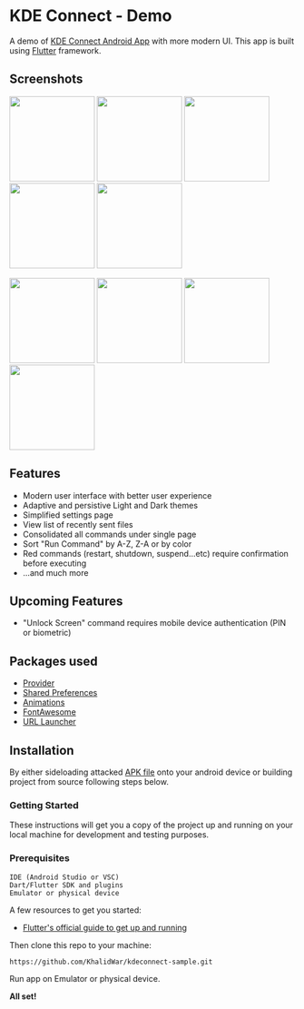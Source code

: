 # KDE Connect - Demo

A demo of [KDE Connect Android App](https://github.com/KDE/kdeconnect-android) with more modern UI. This app is built using [Flutter](https://flutter.dev) framework.

## Screenshots
<img src="https://github.com/KhalidWar/kdeconnect-sample/blob/master/assets/screenshots/send_files.jpg" width="150"> <img src="https://github.com/KhalidWar/kdeconnect-sample/blob/master/assets/screenshots/media_control.jpg" width="150"> <img src="https://github.com/KhalidWar/kdeconnect-sample/blob/master/assets/screenshots/media_control_volume.jpg" width="150">  <img src="https://github.com/KhalidWar/kdeconnect-sample/blob/master/assets/screenshots/run_command.jpg" width="150"> <img src="https://github.com/KhalidWar/kdeconnect-sample/blob/master/assets/screenshots/run-command_search.jpg" width="150">

<img src="https://github.com/KhalidWar/kdeconnect-sample/blob/master/assets/screenshots/send_files_night.jpg" width="150"> <img src="https://github.com/KhalidWar/kdeconnect-sample/blob/master/assets/screenshots/run_command_night.jpg" width="150"> <img src="https://github.com/KhalidWar/kdeconnect-sample/blob/master/assets/screenshots/main_drawer_night.jpg" width="150"> <img src="https://github.com/KhalidWar/kdeconnect-sample/blob/master/assets/screenshots/plugin_settings_night.jpg" width="150">

## Features
- Modern user interface with better user experience
- Adaptive and persistive Light and Dark themes
- Simplified settings page
- View list of recently sent files
- Consolidated all commands under single page
- Sort "Run Command" by A-Z, Z-A or by color
- Red commands (restart, shutdown, suspend...etc) require confirmation before executing
- ...and much more

## Upcoming Features
- "Unlock Screen" command requires mobile device authentication (PIN or biometric)

## Packages used
- [Provider](https://pub.dev/packages/provider)
- [Shared Preferences](https://pub.dev/packages/shared_preferences)
- [Animations](https://pub.dev/packages/animations)
- [FontAwesome](https://pub.dev/packages/font_awesome_flutter)
- [URL Launcher](https://pub.dev/packages/url_launcher)



## Installation

By either sideloading attacked [APK file](https://github.com/KhalidWar/kdeconnect-sample/releases) onto your android device or building project from source following steps below.


### Getting Started
These instructions will get you a copy of the project up and running on your local machine for development and testing purposes.


### Prerequisites
```
IDE (Android Studio or VSC)
Dart/Flutter SDK and plugins
Emulator or physical device
```

A few resources to get you started:
- [Flutter's official guide to get up and running](https://flutter.dev/docs/get-started/install)

Then clone this repo to your machine:

`https://github.com/KhalidWar/kdeconnect-sample.git`

Run app on Emulator or physical device.

**All set!**
